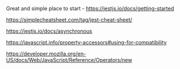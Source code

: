 Great and simple place to start - https://jestjs.io/docs/getting-started

https://simplecheatsheet.com/tag/jest-cheat-sheet/

https://jestjs.io/docs/asynchronous

https://javascript.info/property-accessors#using-for-compatibility

https://developer.mozilla.org/en-US/docs/Web/JavaScript/Reference/Operators/new